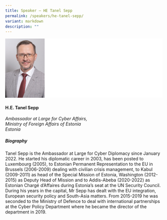 ```yaml
---
title: Speaker – HE Tanel Sepp
permalink: /speakers/he-tanel-sepp/
variant: markdown
description: ""
---
```


![](/images/2024%20speakers/Tanel_Sepp.png)
#### **H.E. Tanel Sepp**

*Ambassador at Large for Cyber Affairs, <br> Ministry of Foreign Affairs of Estonia <br> Estonia*

##### **Biography**
Tanel Sepp is the Ambassador at Large for Cyber Diplomacy since January 2022. He started his diplomatic career in 2003, has been posted to Luxembourg (2005), to Estonian Permanent Representation to the EU in Brussels (2006-2009) dealing with civilian crisis management, to Kabul (2009-2011) as head of the Special Mission of Estonia, Washington (2012-2015) as Deputy Head of Mission and to Addis-Abeba (2020-2022) as Estonian Chargé d’Affaires during Estonia’s seat at the UN Security Council. During his years in the capital, Mr Sepp has dealt with the EU integration, European security policy and South-Asia matters. From 2015-2019 he was seconded to the Ministry of Defence to deal with international partnerships at the Cyber Policy Department where he became the director of the department in 2019.